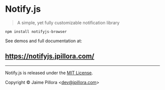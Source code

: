 Notify.js
=====

> A simple, yet fully customizable notification library

    npm install notifyjs-browser

See demos and full documentation at:

## https://notifyjs.jpillora.com/

----

Notify.js is released under the [MIT License](https://opensource.org/licenses/MIT).

Copyright © Jaime Pillora &lt;dev@jpillora.com&gt;
